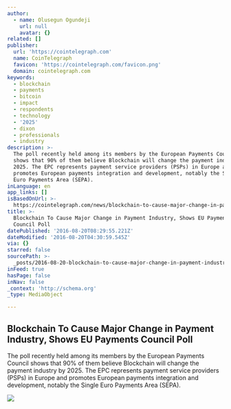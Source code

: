 ```yaml
---
author:
  - name: Olusegun Ogundeji
    url: null
    avatar: {}
related: []
publisher:
  url: 'https://cointelegraph.com'
  name: CoinTelegraph
  favicon: 'https://cointelegraph.com/favicon.png'
  domain: cointelegraph.com
keywords:
  - blockchain
  - payments
  - bitcoin
  - impact
  - respondents
  - technology
  - '2025'
  - dixon
  - professionals
  - industry
description: >-
  The poll recently held among its members by the European Payments Council
  shows that 90% of them believe Blockchain will change the payment industry by
  2025. The EPC represents payment service providers (PSPs) in Europe and
  promotes European payments integration and development, notably the Single
  Euro Payments Area (SEPA).
inLanguage: en
app_links: []
isBasedOnUrl: >-
  https://cointelegraph.com/news/blockchain-to-cause-major-change-in-payment-industry-shows-eu-payments-council-poll
title: >-
  Blockchain To Cause Major Change in Payment Industry, Shows EU Payments
  Council Poll
datePublished: '2016-08-20T08:29:55.221Z'
dateModified: '2016-08-20T04:30:59.545Z'
via: {}
starred: false
sourcePath: >-
  _posts/2016-08-20-blockchain-to-cause-major-change-in-payment-industry-shows.md
inFeed: true
hasPage: false
inNav: false
_context: 'http://schema.org'
_type: MediaObject

---
```

<article style=""><h1>Blockchain To Cause Major Change in Payment Industry, Shows EU Payments Council Poll</h1><p>The poll recently held among its members by the European Payments Council shows that 90% of them believe Blockchain will change the payment industry by 2025. The EPC represents payment service providers (PSPs) in Europe and promotes European payments integration and development, notably the Single Euro Payments Area (SEPA).</p><img src="https://cointelegraph.com/images/725_Ly9jb2ludGVsZWdyYXBoLmNvbS9zdG9yYWdlL3VwbG9hZHMvdmlldy9lNjI1ZTZjZjBjZjcyNzZiMzU4ZTMzZDBlNDYxMzVlMi5qcGc=.jpg" /></article>